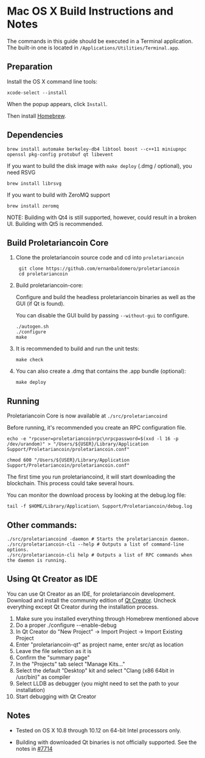 Mac OS X Build Instructions and Notes
====================================
The commands in this guide should be executed in a Terminal application.
The built-in one is located in `/Applications/Utilities/Terminal.app`.

Preparation
-----------
Install the OS X command line tools:

`xcode-select --install`

When the popup appears, click `Install`.

Then install [Homebrew](https://brew.sh).

Dependencies
----------------------

    brew install automake berkeley-db4 libtool boost --c++11 miniupnpc openssl pkg-config protobuf qt libevent

If you want to build the disk image with `make deploy` (.dmg / optional), you need RSVG

    brew install librsvg

If you want to build with ZeroMQ support
    
    brew install zeromq

NOTE: Building with Qt4 is still supported, however, could result in a broken UI. Building with Qt5 is recommended.

Build Proletariancoin Core
------------------------

1. Clone the proletariancoin source code and cd into `proletariancoin`

        git clone https://github.com/ernanbaldomero/proletariancoin
        cd proletariancoin

2.  Build proletariancoin-core:

    Configure and build the headless proletariancoin binaries as well as the GUI (if Qt is found).

    You can disable the GUI build by passing `--without-gui` to configure.

        ./autogen.sh
        ./configure
        make

3.  It is recommended to build and run the unit tests:

        make check

4.  You can also create a .dmg that contains the .app bundle (optional):

        make deploy

Running
-------

Proletariancoin Core is now available at `./src/proletariancoind`

Before running, it's recommended you create an RPC configuration file.

    echo -e "rpcuser=proletariancoinrpc\nrpcpassword=$(xxd -l 16 -p /dev/urandom)" > "/Users/${USER}/Library/Application Support/Proletariancoin/proletariancoin.conf"

    chmod 600 "/Users/${USER}/Library/Application Support/Proletariancoin/proletariancoin.conf"

The first time you run proletariancoind, it will start downloading the blockchain. This process could take several hours.

You can monitor the download process by looking at the debug.log file:

    tail -f $HOME/Library/Application\ Support/Proletariancoin/debug.log

Other commands:
-------

    ./src/proletariancoind -daemon # Starts the proletariancoin daemon.
    ./src/proletariancoin-cli --help # Outputs a list of command-line options.
    ./src/proletariancoin-cli help # Outputs a list of RPC commands when the daemon is running.

Using Qt Creator as IDE
------------------------
You can use Qt Creator as an IDE, for proletariancoin development.
Download and install the community edition of [Qt Creator](https://www.qt.io/download/).
Uncheck everything except Qt Creator during the installation process.

1. Make sure you installed everything through Homebrew mentioned above
2. Do a proper ./configure --enable-debug
3. In Qt Creator do "New Project" -> Import Project -> Import Existing Project
4. Enter "proletariancoin-qt" as project name, enter src/qt as location
5. Leave the file selection as it is
6. Confirm the "summary page"
7. In the "Projects" tab select "Manage Kits..."
8. Select the default "Desktop" kit and select "Clang (x86 64bit in /usr/bin)" as compiler
9. Select LLDB as debugger (you might need to set the path to your installation)
10. Start debugging with Qt Creator

Notes
-----

* Tested on OS X 10.8 through 10.12 on 64-bit Intel processors only.

* Building with downloaded Qt binaries is not officially supported. See the notes in [#7714](https://github.com/bitcoin/bitcoin/issues/7714)
